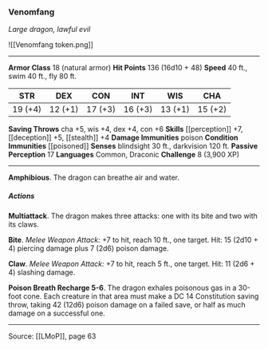 ### Venomfang
_Large dragon, lawful evil_

![[Venomfang token.png]]


---

**Armor Class** 18 (natural armor)
**Hit Points** 136 (16d10 + 48)
**Speed** 40 ft., swim 40 ft., fly 80 ft.

| STR     | DEX     | CON     | INT     | WIS     | CHA     |
|---------|---------|---------|---------|---------|---------|
| 19 (+4) | 12 (+1) | 17 (+3) | 16 (+3) | 13 (+1) | 15 (+2) |

**Saving Throws** cha +5, wis +4, dex +4, con +6
**Skills** [[perception]] +7, [[deception]] +5, [[stealth]] +4
**Damage Immunities** poison
**Condition Immunities** [[poisoned]]
**Senses** blindsight 30 ft., darkvision 120 ft.
**Passive Perception** 17
**Languages** Common, Draconic
**Challenge** 8 (3,900 XP)

---

**Amphibious**. The dragon can breathe air and water.

##### Actions
**Multiattack**. The dragon makes three attacks: one with its bite and two with its claws.

**Bite**. _Melee Weapon Attack:_ +7 to hit, reach 10 ft., one target. Hit: 15 (2d10 + 4) piercing damage plus 7 (2d6) poison damage.

**Claw**. _Melee Weapon Attack:_ +7 to hit, reach 5 ft., one target. Hit: 11 (2d6 + 4) slashing damage.

**Poison Breath Recharge 5-6**. The dragon exhales poisonous gas in a 30-foot cone. Each creature in that area must make a DC 14 Constitution saving throw, taking 42 (12d6) poison damage on a failed save, or half as much damage on a successful one.


---

Source: [[LMoP]], page 63